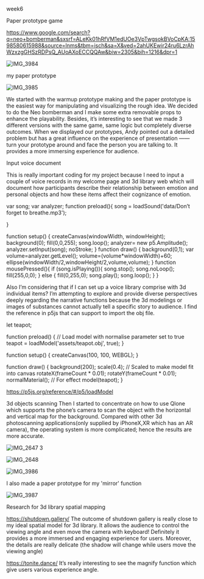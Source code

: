 week6

Paper prototype game

https://www.google.com/search?q=neo+bomberman&sxsrf=ALeKk01hRfVM1edUOe3VpTwgsokBVoCpKA:1598580615988&source=lnms&tbm=isch&sa=X&ved=2ahUKEwir24ru6LzrAhWzxzgGHSzRDPsQ_AUoAXoECCQQAw&biw=2305&bih=1216&dpr=1

![IMG_3984](https://user-images.githubusercontent.com/68723373/96475985-4300f600-1267-11eb-8313-b3274c7f5a5e.GIF)

my paper prototype

![IMG_3985](https://user-images.githubusercontent.com/68723373/96476129-6f1c7700-1267-11eb-8e4e-de3687bef474.GIF)

We started with the warmup prototype making and the paper prototype is the easiest way for manipulating and visualizing the rough idea. We decided to do the Neo bomberman and I make some extra removable props to enhance the playability. Besides, it’s interesting to see that we made 3 different versions with the same game, same logic but completely diverse outcomes. When we displayed our prototypes, Andy pointed out a detailed problem but has a great influence on the experience of presentation ——  turn your prototype around and face the person you are talking to. It provides a more immersing experience for audience.

Input voice document

This is really important coding for my project because I need to input a couple of voice records in my welcome page and 3d library web which will document how participants describe their relationship between emotion and personal objects and how these items affect their cognizance of emotion. 

var song; 
var analyzer;
function preload(){
song = loadSound('data/Don’t forget to breathe.mp3'); 

}

function setup() {
createCanvas(windowWidth, windowHeight); 
background(0); 
fill(0,0,255);
song.loop();
analyzer= new p5.Amplitude();
analyzer.setInput(song);
noStroke;
}
function draw() { 
background(0,1);
var volume=analyzer.getLevel(); 
volume=(volume*windowWidth)+60;
ellipse(windowWidth/2,windowHeight/2,volume,volume); 
}
function mousePressed(){ 
if (song.isPlaying()){ 
song.stop(); 
song.noLoop();
fill(255,0,0);
  } 
  else { fill(0,255,0); 
  song.play(); 
  song.loop();
}
}

Also I’m considering that if I can set up a voice library comprise with 3d individual items? I’m attempting to explore and provide diverse perspectives deeply regarding the narrative functions because the 3d modelings or images of substances cannot actually tell a specific story to audience. I find the reference in p5js that can support to import the obj file.

let teapot;

function preload() {
  // Load model with normalise parameter set to true
  teapot = loadModel('assets/teapot.obj', true);
}

function setup() {
  createCanvas(100, 100, WEBGL);
}

function draw() {
  background(200);
  scale(0.4); // Scaled to make model fit into canvas
  rotateX(frameCount * 0.01);
  rotateY(frameCount * 0.01);
  normalMaterial(); // For effect
  model(teapot);
}

https://p5js.org/reference/#/p5/loadModel

3d objects scanning 
Then I started to concentrate on how to use Qlone which supports the phone’s camera to scan the object with the horizontal and vertical map for the background. Compared with other 3d photoscanning applications(only supplied by iPhoneX,XR which has an AR camera), the operating system is more complicated; hence the results are more accurate.

![IMG_2647 3](https://user-images.githubusercontent.com/68723373/96476681-21ecd500-1268-11eb-989d-875a8b020754.PNG)

![IMG_2648](https://user-images.githubusercontent.com/68723373/96476403-b99df380-1267-11eb-844a-c5b2b5cd5ff7.PNG)

![IMG_3986](https://user-images.githubusercontent.com/68723373/96476617-097cba80-1268-11eb-8386-f147b4bfe9a5.PNG)


I also made a paper prototype for my 'mirror' function

![IMG_3987](https://user-images.githubusercontent.com/68723373/96477800-80ff1980-1269-11eb-8c4b-b3e08c3a7eb4.GIF)


Research for 3d library spatial mapping

https://shutdown.gallery/
The outcome of shutdown gallery is really close to my ideal spatial model for 3d library. It allows the audience to control the viewing angle and even move the camera with keyboard! Definitely it provides a more immersed and engaging experience for users. Moreover, the details are really delicate (the shadow will change while users move the viewing angle)

https://tonite.dance/ 
It’s really interesting to see the magnify function which give users various experience angle. 



